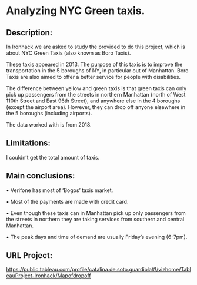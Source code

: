 # Analyzing NYC Green taxis.

## Description:

In Ironhack we are asked to study the provided to do this project, which is about NYC Green Taxis (also known as Boro Taxis). 

These taxis appeared in 2013. The purpose of this taxis is to improve the transportation in the 5 boroughs of NY, in particular out of Manhattan. Boro Taxis are also aimed to offer a better service for people with disabilities. 

The difference between yellow and green taxis is that green taxis can only pick up passengers from the streets in northern Manhattan (north of West 110th Street and East 96th Street), and anywhere else in the 4 boroughs (except the airport area). However, they can drop off anyone elsewhere in the 5 boroughs (including airports).

The data worked with is from 2018.  


## Limitations:

I couldn’t get the total amount of taxis. 

## Main conclusions: 

•    Verifone has most of ‘Bogos’ taxis market.

•    Most of the payments are made with credit card. 

•    Even though these taxis can in Manhattan pick up only passengers from the streets in northern they are taking services from southern and central Manhattan.

•    The peak days and time of demand are usually Friday’s evening (6-7pm).

## URL Project: 

https://public.tableau.com/profile/catalina.de.soto.guardiola#!/vizhome/TableauProject-Ironhack/Mapofdropoff

